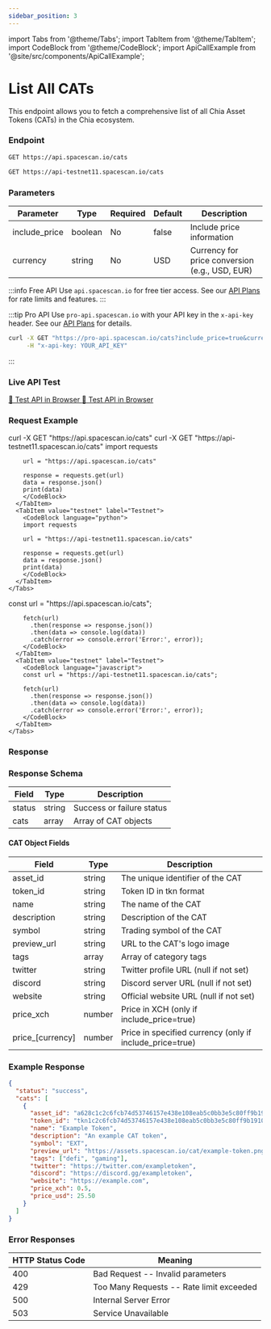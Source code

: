 ```yaml
---
sidebar_position: 3
---
```

import Tabs from '@theme/Tabs';
import TabItem from '@theme/TabItem';
import CodeBlock from '@theme/CodeBlock';
import ApiCallExample from '@site/src/components/ApiCallExample';

# List All CATs

This endpoint allows you to fetch a comprehensive list of all Chia Asset Tokens (CATs) in the Chia ecosystem.

### Endpoint

<Tabs>
  <TabItem value="mainnet" label="Mainnet">

```bash
GET https://api.spacescan.io/cats
```

  </TabItem>
  <TabItem value="testnet" label="Testnet">

```bash
GET https://api-testnet11.spacescan.io/cats
```

  </TabItem>
</Tabs>

### Parameters

| Parameter | Type | Required | Default | Description |
|-----------|------|----------|---------|-------------|
| include_price | boolean | No | false | Include price information |
| currency | string | No | USD | Currency for price conversion (e.g., USD, EUR) |

:::info Free API
Use `api.spacescan.io` for free tier access. See our [API Plans](https://spacescan.io/apis#plans) for rate limits and features.
:::

:::tip Pro API
Use `pro-api.spacescan.io` with your API key in the `x-api-key` header. See our [API Plans](https://spacescan.io/apis#plans) for details.

```bash
curl -X GET "https://pro-api.spacescan.io/cats?include_price=true&currency=USD" \
     -H "x-api-key: YOUR_API_KEY"
```
:::

### Live API Test

<Tabs>
  <TabItem value="mainnet" label="Mainnet">
    <a href="https://api.spacescan.io/cats" target="_blank" rel="noopener noreferrer" className="api-test-button">
      🚀 Test API in Browser
    </a>
  </TabItem>
  <TabItem value="testnet" label="Testnet">
    <a href="https://api-testnet11.spacescan.io/cats" target="_blank" rel="noopener noreferrer" className="api-test-button">
      🚀 Test API in Browser
    </a>
  </TabItem>
</Tabs>

### Request Example

<Tabs>
  <TabItem value="curl" label="cURL">
    <Tabs>
      <TabItem value="mainnet" label="Mainnet">
        <CodeBlock language="bash">
        curl -X GET "https://api.spacescan.io/cats"
        </CodeBlock>
      </TabItem>
      <TabItem value="testnet" label="Testnet">
        <CodeBlock language="bash">
        curl -X GET "https://api-testnet11.spacescan.io/cats"
        </CodeBlock>
      </TabItem>
    </Tabs>
  </TabItem>
  <TabItem value="python" label="Python">
    <Tabs>
      <TabItem value="mainnet" label="Mainnet">
        <CodeBlock language="python">
        import requests

        url = "https://api.spacescan.io/cats"

        response = requests.get(url)
        data = response.json()
        print(data)
        </CodeBlock>
      </TabItem>
      <TabItem value="testnet" label="Testnet">
        <CodeBlock language="python">
        import requests

        url = "https://api-testnet11.spacescan.io/cats"

        response = requests.get(url)
        data = response.json()
        print(data)
        </CodeBlock>
      </TabItem>
    </Tabs>
  </TabItem>
  <TabItem value="javascript" label="JavaScript">
    <Tabs>
      <TabItem value="mainnet" label="Mainnet">
        <CodeBlock language="javascript">
        const url = "https://api.spacescan.io/cats";

        fetch(url)
          .then(response => response.json())
          .then(data => console.log(data))
          .catch(error => console.error('Error:', error));
        </CodeBlock>
      </TabItem>
      <TabItem value="testnet" label="Testnet">
        <CodeBlock language="javascript">
        const url = "https://api-testnet11.spacescan.io/cats";

        fetch(url)
          .then(response => response.json())
          .then(data => console.log(data))
          .catch(error => console.error('Error:', error));
        </CodeBlock>
      </TabItem>
    </Tabs>
  </TabItem>
</Tabs>

### Response

<Tabs>
  <TabItem value="mainnet" label="Mainnet">
    <ApiCallExample endpoint="https://api.spacescan.io/cats" />
  </TabItem>
  <TabItem value="testnet" label="Testnet">
    <ApiCallExample endpoint="https://api-testnet11.spacescan.io/cats" />
  </TabItem>
</Tabs>

### Response Schema

| Field | Type | Description |
|-------|------|-------------|
| status | string | Success or failure status |
| cats | array | Array of CAT objects |

#### CAT Object Fields

| Field | Type | Description |
|-------|------|-------------|
| asset_id | string | The unique identifier of the CAT |
| token_id | string | Token ID in tkn format |
| name | string | The name of the CAT |
| description | string | Description of the CAT |
| symbol | string | Trading symbol of the CAT |
| preview_url | string | URL to the CAT's logo image |
| tags | array | Array of category tags |
| twitter | string | Twitter profile URL (null if not set) |
| discord | string | Discord server URL (null if not set) |
| website | string | Official website URL (null if not set) |
| price_xch | number | Price in XCH (only if include_price=true) |
| price_[currency] | number | Price in specified currency (only if include_price=true) |

### Example Response

```json
{
  "status": "success",
  "cats": [
    {
      "asset_id": "a628c1c2c6fcb74d53746157e438e108eab5c0bb3e5c80ff9b1910b3e4832913",
      "token_id": "tkn1c2c6fcb74d53746157e438e108eab5c0bb3e5c80ff9b1910b3e4832913",
      "name": "Example Token",
      "description": "An example CAT token",
      "symbol": "EXT",
      "preview_url": "https://assets.spacescan.io/cat/example-token.png",
      "tags": ["defi", "gaming"],
      "twitter": "https://twitter.com/exampletoken",
      "discord": "https://discord.gg/exampletoken",
      "website": "https://example.com",
      "price_xch": 0.5,
      "price_usd": 25.50
    }
  ]
}
```

### Error Responses

| HTTP Status Code | Meaning |
|-----------------|---------|
| 400 | Bad Request -- Invalid parameters |
| 429 | Too Many Requests -- Rate limit exceeded |
| 500 | Internal Server Error |
| 503 | Service Unavailable | 